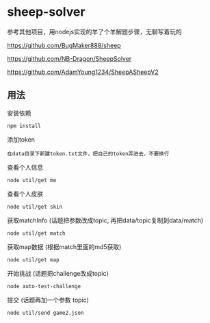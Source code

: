 # sheep-solver
参考其他项目，用nodejs实现的羊了个羊解题步骤，无聊写着玩的

https://github.com/BugMaker888/sheep

https://github.com/NB-Dragon/SheepSolver

https://github.com/AdamYoung1234/SheepASheepV2


## 用法
安装依赖

    npm install

添加token

    在data目录下新建token.txt文件，把自己的token弄进去，不要换行

查看个人信息

    node util/get me

查看个人皮肤

    node util/get skin

获取matchInfo (话题把参数改成topic, 再把data/topic复制到data/match)

    node util/get match

获取map数据 (根据match里面的md5获取)

    node util/get map

开始挑战 (话题把challenge改成topic)

    node auto-test-challenge

提交 (话题再加一个参数 topic)

    node util/send game2.json